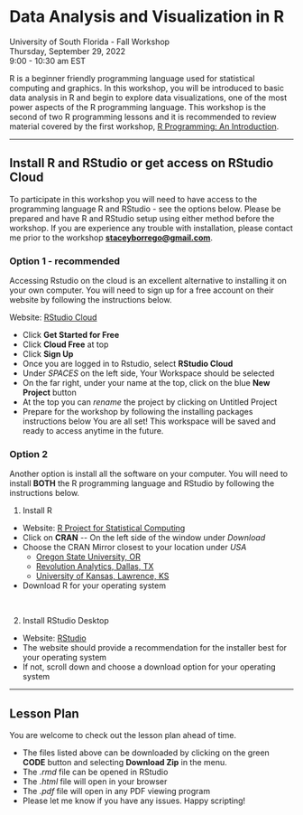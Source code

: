 # Data Analysis and Visualization in R
University of South Florida - Fall Workshop  
Thursday, September 29, 2022  
9:00 - 10:30 am EST  

R is a beginner friendly programming language used for statistical computing and graphics. In this workshop, you will be introduced to basic data analysis in R and begin to explore data visualizations, one of the most power aspects of the R programming language. This workshop is the second of two R programming lessons and it is recommended to review material covered by the first workshop, [R Programming: An Introduction](https://github.com/sborrego/r-programming-an-introduction). 

***

## Install R and RStudio or get access on RStudio Cloud

To participate in this workshop you will need to have access to the programming language R and RStudio - see the options below. Please be prepared and have R and RStudio setup using either method before the workshop. If you are experience any trouble with installation, please contact me prior to the workshop **staceyborrego@gmail.com**.

### Option 1 - **recommended**

Accessing Rstudio on the cloud is an excellent alternative to installing it on your own computer. You will need to sign up for a free account on their website by following the instructions below.

Website: [RStudio Cloud](https://rstudio.cloud/)  
- Click **Get Started for Free** 
- Click **Cloud Free** at top  
- Click **Sign Up**
- Once you are logged in to Rstudio, select **RStudio Cloud**
- Under *SPACES* on the left side, Your Workspace should be selected
- On the far right, under your name at the top, click on the blue **New Project** button 
- At the top you can *rename* the project by clicking on Untitled Project
- Prepare for the workshop by following the installing packages instructions below
You are all set! This workspace will be saved and ready to access anytime in the future.

### Option 2

Another option is install all the software on your computer. You will need to install **BOTH** the R programming language and RStudio by following the instructions below.

1. Install R  
  - Website: [R Project for Statistical Computing](https://www.r-project.org/)
  - Click on **CRAN** -- On the left side of the window under *Download*
  - Choose the CRAN Mirror closest to your location under *USA*
    - [Oregon State University, OR](https://ftp.osuosl.org/pub/cran/)
    - [Revolution Analytics, Dallas, TX](https://cran.microsoft.com/)
    - [University of Kansas, Lawrence, KS](https://rweb.crmda.ku.edu/cran/)
  - Download R for your operating system
<br>

2. Install RStudio Desktop
  - Website: [RStudio](https://www.rstudio.com/products/rstudio/download/#download)
  - The website should provide a recommendation for the installer best for your operating system
  - If not, scroll down and choose a download option for your operating system

***

## Lesson Plan

You are welcome to check out the lesson plan ahead of time. 

* The files listed above can be downloaded by clicking on the green **CODE** button and selecting **Download Zip** in the menu. 
* The *.rmd* file can be opened in RStudio
* The *.html* file will open in your browser 
* The *.pdf* file will open in any PDF viewing program
* Please let me know if you have any issues. Happy scripting!
